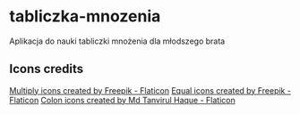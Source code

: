 # tabliczka-mnozenia
Aplikacja do nauki tabliczki mnożenia dla młodszego brata

## Icons credits

<a href="https://www.flaticon.com/free-icons/multiply" title="multiply icons">Multiply icons created by Freepik - Flaticon</a>
<a href="https://www.flaticon.com/free-icons/equal" title="equal icons">Equal icons created by Freepik - Flaticon</a>
<a href="https://www.flaticon.com/free-icons/colon" title="colon icons">Colon icons created by Md Tanvirul Haque - Flaticon</a>
